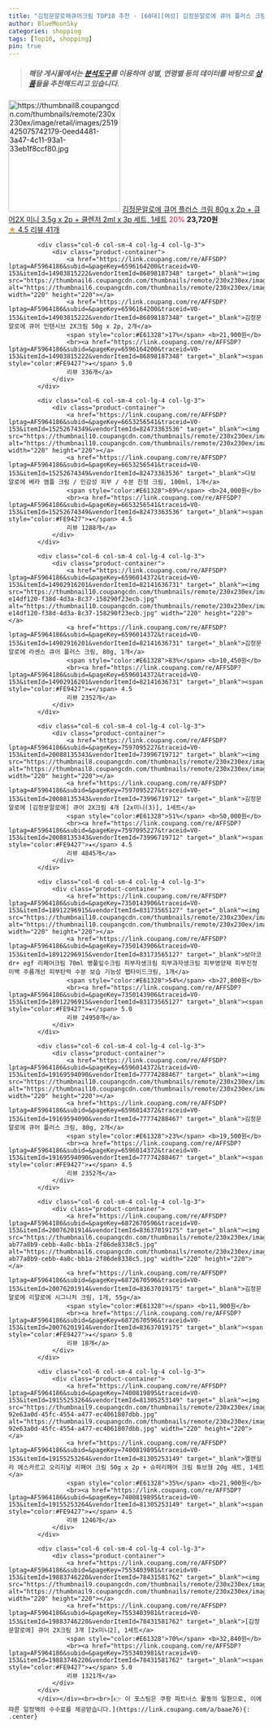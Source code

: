```yaml
---
title: "김정문알로에큐어크림 TOP10 추천 - [60대][여성] 김정문알로에 큐어 플러스 크림 80g x 2p + 큐어2X 미니 3.5g x 2p + 클렌저 2ml x 3p 세트, 1세트"
author: BlueMoonSky
categories: shopping
tags: [Top10, shopping]
pin: true
---
```


> ##### 해당 게시물에서는 [**분석도구**](https://itemscout.io/)를 이용하여 **성별**, **연령별** 등의 데이터를 바탕으로 [**상품**](https://link.coupang.com/a/baae76)들을 추천해드리고 있습니다.
<div class="container"><div class="row">
            <div class="col-6 col-sm-4 col-lg-4 col-lg-3">
                <div class="product-container">
                    <a href="https://link.coupang.com/re/AFFSDP?lptag=AF5964186&subid=&pageKey=2274778647&traceid=V0-153&itemId=3902987659&vendorItemId=71887569337" target="_blank"><img src="https://thumbnail8.coupangcdn.com/thumbnails/remote/230x230ex/image/retail/images/2519425075742179-0eed4481-3a47-4c11-93a1-33eb1f8ccf80.jpg" alt="https://thumbnail8.coupangcdn.com/thumbnails/remote/230x230ex/image/retail/images/2519425075742179-0eed4481-3a47-4c11-93a1-33eb1f8ccf80.jpg" width="220" height="220"></a>
                    <a href="https://link.coupang.com/re/AFFSDP?lptag=AF5964186&subid=&pageKey=2274778647&traceid=V0-153&itemId=3902987659&vendorItemId=71887569337" target="_blank">김정문알로에 큐어 플러스 크림 80g x 2p + 큐어2X 미니 3.5g x 2p + 클렌저 2ml x 3p 세트, 1세트</a>
                    <span style="color:#E61328">20%</span> <b>23,720원</b>
                    <br><a href="https://link.coupang.com/re/AFFSDP?lptag=AF5964186&subid=&pageKey=2274778647&traceid=V0-153&itemId=3902987659&vendorItemId=71887569337" target="_blank"><span style="color:#FE9427">★</span> 4.5
                    리뷰 41개</a>
                </div>
            </div>
            
            <div class="col-6 col-sm-4 col-lg-4 col-lg-3">
                <div class="product-container">
                    <a href="https://link.coupang.com/re/AFFSDP?lptag=AF5964186&subid=&pageKey=6596164200&traceid=V0-153&itemId=14903815222&vendorItemId=86898187348" target="_blank"><img src="https://thumbnail6.coupangcdn.com/thumbnails/remote/230x230ex/image/vendor_inventory/3831/7a1edb4ed0bc4a3189b723b6a1772cd08671b353235fcb9778b90b3e2df6.jpg" alt="https://thumbnail6.coupangcdn.com/thumbnails/remote/230x230ex/image/vendor_inventory/3831/7a1edb4ed0bc4a3189b723b6a1772cd08671b353235fcb9778b90b3e2df6.jpg" width="220" height="220"></a>
                    <a href="https://link.coupang.com/re/AFFSDP?lptag=AF5964186&subid=&pageKey=6596164200&traceid=V0-153&itemId=14903815222&vendorItemId=86898187348" target="_blank">김정문알로에 큐어 인텐시브 2X크림 50g x 2p, 2개</a>
                    <span style="color:#E61328">17%</span> <b>21,900원</b>
                    <br><a href="https://link.coupang.com/re/AFFSDP?lptag=AF5964186&subid=&pageKey=6596164200&traceid=V0-153&itemId=14903815222&vendorItemId=86898187348" target="_blank"><span style="color:#FE9427">★</span> 5.0
                    리뷰 336개</a>
                </div>
            </div>
            
            <div class="col-6 col-sm-4 col-lg-4 col-lg-3">
                <div class="product-container">
                    <a href="https://link.coupang.com/re/AFFSDP?lptag=AF5964186&subid=&pageKey=6653256541&traceid=V0-153&itemId=15252674349&vendorItemId=82473363536" target="_blank"><img src="https://thumbnail10.coupangcdn.com/thumbnails/remote/230x230ex/image/vendor_inventory/d1f7/861ed352cffce0fe64d0eb81581243a2641a2d7a869f284fcb51c34a589b.png" alt="https://thumbnail10.coupangcdn.com/thumbnails/remote/230x230ex/image/vendor_inventory/d1f7/861ed352cffce0fe64d0eb81581243a2641a2d7a869f284fcb51c34a589b.png" width="220" height="220"></a>
                    <a href="https://link.coupang.com/re/AFFSDP?lptag=AF5964186&subid=&pageKey=6653256541&traceid=V0-153&itemId=15252674349&vendorItemId=82473363536" target="_blank">다보 알로에 베라 앰플 크림 / 민감성 피부 / 수분 진정 크림, 100ml, 1개</a>
                    <span style="color:#E61328">89%</span> <b>24,000원</b>
                    <br><a href="https://link.coupang.com/re/AFFSDP?lptag=AF5964186&subid=&pageKey=6653256541&traceid=V0-153&itemId=15252674349&vendorItemId=82473363536" target="_blank"><span style="color:#FE9427">★</span> 4.5
                    리뷰 1288개</a>
                </div>
            </div>
            
            <div class="col-6 col-sm-4 col-lg-4 col-lg-3">
                <div class="product-container">
                    <a href="https://link.coupang.com/re/AFFSDP?lptag=AF5964186&subid=&pageKey=6596014372&traceid=V0-153&itemId=14902916201&vendorItemId=82141636731" target="_blank"><img src="https://thumbnail10.coupangcdn.com/thumbnails/remote/230x230ex/image/retail/images/4340502419094939-e14df120-f38d-4d3a-8c37-158290f23ecb.jpg" alt="https://thumbnail10.coupangcdn.com/thumbnails/remote/230x230ex/image/retail/images/4340502419094939-e14df120-f38d-4d3a-8c37-158290f23ecb.jpg" width="220" height="220"></a>
                    <a href="https://link.coupang.com/re/AFFSDP?lptag=AF5964186&subid=&pageKey=6596014372&traceid=V0-153&itemId=14902916201&vendorItemId=82141636731" target="_blank">김정문알로에 라센스 큐어 플러스 크림, 80g, 1개</a>
                    <span style="color:#E61328">83%</span> <b>10,450원</b>
                    <br><a href="https://link.coupang.com/re/AFFSDP?lptag=AF5964186&subid=&pageKey=6596014372&traceid=V0-153&itemId=14902916201&vendorItemId=82141636731" target="_blank"><span style="color:#FE9427">★</span> 4.5
                    리뷰 2352개</a>
                </div>
            </div>
            
            <div class="col-6 col-sm-4 col-lg-4 col-lg-3">
                <div class="product-container">
                    <a href="https://link.coupang.com/re/AFFSDP?lptag=AF5964186&subid=&pageKey=7597095227&traceid=V0-153&itemId=20088135343&vendorItemId=73996719712" target="_blank"><img src="https://thumbnail8.coupangcdn.com/thumbnails/remote/230x230ex/image/vendor_inventory/80da/de1d7a9cdbcd4bd33518caa8d15f51f99c7bab93f3f82a8764e47be3a37c.jpg" alt="https://thumbnail8.coupangcdn.com/thumbnails/remote/230x230ex/image/vendor_inventory/80da/de1d7a9cdbcd4bd33518caa8d15f51f99c7bab93f3f82a8764e47be3a37c.jpg" width="220" height="220"></a>
                    <a href="https://link.coupang.com/re/AFFSDP?lptag=AF5964186&subid=&pageKey=7597095227&traceid=V0-153&itemId=20088135343&vendorItemId=73996719712" target="_blank">김정문알로에 [김정문알로에] 큐어 2X크림 4개 [2x미니(3)], 1세트</a>
                    <span style="color:#E61328">51%</span> <b>50,000원</b>
                    <br><a href="https://link.coupang.com/re/AFFSDP?lptag=AF5964186&subid=&pageKey=7597095227&traceid=V0-153&itemId=20088135343&vendorItemId=73996719712" target="_blank"><span style="color:#FE9427">★</span> 4.5
                    리뷰 4845개</a>
                </div>
            </div>
            
            <div class="col-6 col-sm-4 col-lg-4 col-lg-3">
                <div class="product-container">
                    <a href="https://link.coupang.com/re/AFFSDP?lptag=AF5964186&subid=&pageKey=7350143906&traceid=V0-153&itemId=18912296915&vendorItemId=83173565127" target="_blank"><img src="https://thumbnail10.coupangcdn.com/thumbnails/remote/230x230ex/image/vendor_inventory/def1/a8f207a2d829eb2051b4d3e8229e6dd54d71f8312951d060358b6823fc37.jpg" alt="https://thumbnail10.coupangcdn.com/thumbnails/remote/230x230ex/image/vendor_inventory/def1/a8f207a2d829eb2051b4d3e8229e6dd54d71f8312951d060358b6823fc37.jpg" width="220" height="220"></a>
                    <a href="https://link.coupang.com/re/AFFSDP?lptag=AF5964186&subid=&pageKey=7350143906&traceid=V0-153&itemId=18912296915&vendorItemId=83173565127" target="_blank">보아코 dr+ egf 리페어크림 70ml 병풀잎수크림 피부자생크림 피부과자생크림 피부영양제 피부진정 미백 주름개선 피부탄력 수분 보습 기능성 펩타이드크림, 1개</a>
                    <span style="color:#E61328">54%</span> <b>27,800원</b>
                    <br><a href="https://link.coupang.com/re/AFFSDP?lptag=AF5964186&subid=&pageKey=7350143906&traceid=V0-153&itemId=18912296915&vendorItemId=83173565127" target="_blank"><span style="color:#FE9427">★</span> 5.0
                    리뷰 24950개</a>
                </div>
            </div>
            
            <div class="col-6 col-sm-4 col-lg-4 col-lg-3">
                <div class="product-container">
                    <a href="https://link.coupang.com/re/AFFSDP?lptag=AF5964186&subid=&pageKey=6596014372&traceid=V0-153&itemId=19169594090&vendorItemId=77774288467" target="_blank"><img src="https://thumbnail10.coupangcdn.com/thumbnails/remote/230x230ex/image/vendor_inventory/89f0/75838b8b341e99867feed4b0635f32ea573c90a1480ac021aefc498d8937.png" alt="https://thumbnail10.coupangcdn.com/thumbnails/remote/230x230ex/image/vendor_inventory/89f0/75838b8b341e99867feed4b0635f32ea573c90a1480ac021aefc498d8937.png" width="220" height="220"></a>
                    <a href="https://link.coupang.com/re/AFFSDP?lptag=AF5964186&subid=&pageKey=6596014372&traceid=V0-153&itemId=19169594090&vendorItemId=77774288467" target="_blank">김정문알로에 큐어 플러스 크림, 80g, 2개</a>
                    <span style="color:#E61328">23%</span> <b>19,500원</b>
                    <br><a href="https://link.coupang.com/re/AFFSDP?lptag=AF5964186&subid=&pageKey=6596014372&traceid=V0-153&itemId=19169594090&vendorItemId=77774288467" target="_blank"><span style="color:#FE9427">★</span> 4.5
                    리뷰 2352개</a>
                </div>
            </div>
            
            <div class="col-6 col-sm-4 col-lg-4 col-lg-3">
                <div class="product-container">
                    <a href="https://link.coupang.com/re/AFFSDP?lptag=AF5964186&subid=&pageKey=6872670596&traceid=V0-153&itemId=20076201914&vendorItemId=83637019175" target="_blank"><img src="https://thumbnail6.coupangcdn.com/thumbnails/remote/230x230ex/image/retail/images/3465630191159720-ab77a8b9-cebb-4a8c-bb1a-2f86de8338c5.jpg" alt="https://thumbnail6.coupangcdn.com/thumbnails/remote/230x230ex/image/retail/images/3465630191159720-ab77a8b9-cebb-4a8c-bb1a-2f86de8338c5.jpg" width="220" height="220"></a>
                    <a href="https://link.coupang.com/re/AFFSDP?lptag=AF5964186&subid=&pageKey=6872670596&traceid=V0-153&itemId=20076201914&vendorItemId=83637019175" target="_blank">김정문알로에 리알로에 시그니처 크림, 1개, 55g</a>
                    <span style="color:#E61328"></span> <b>11,900원</b>
                    <br><a href="https://link.coupang.com/re/AFFSDP?lptag=AF5964186&subid=&pageKey=6872670596&traceid=V0-153&itemId=20076201914&vendorItemId=83637019175" target="_blank"><span style="color:#FE9427">★</span> 5.0
                    리뷰 18개</a>
                </div>
            </div>
            
            <div class="col-6 col-sm-4 col-lg-4 col-lg-3">
                <div class="product-container">
                    <a href="https://link.coupang.com/re/AFFSDP?lptag=AF5964186&subid=&pageKey=7400819895&traceid=V0-153&itemId=19155253264&vendorItemId=81305253149" target="_blank"><img src="https://thumbnail9.coupangcdn.com/thumbnails/remote/230x230ex/image/retail/images/1512399592101407-92e63a0d-45fc-4554-a477-ec4061807dbb.jpg" alt="https://thumbnail9.coupangcdn.com/thumbnails/remote/230x230ex/image/retail/images/1512399592101407-92e63a0d-45fc-4554-a477-ec4061807dbb.jpg" width="220" height="220"></a>
                    <a href="https://link.coupang.com/re/AFFSDP?lptag=AF5964186&subid=&pageKey=7400819895&traceid=V0-153&itemId=19155253264&vendorItemId=81305253149" target="_blank">엘렌실라 에스카르고 오리지날 리페어 크림 50g x 2p + 슈퍼리페어 크림 튜브형 20g 세트, 1세트</a>
                    <span style="color:#E61328">35%</span> <b>21,900원</b>
                    <br><a href="https://link.coupang.com/re/AFFSDP?lptag=AF5964186&subid=&pageKey=7400819895&traceid=V0-153&itemId=19155253264&vendorItemId=81305253149" target="_blank"><span style="color:#FE9427">★</span> 4.5
                    리뷰 1246개</a>
                </div>
            </div>
            
            <div class="col-6 col-sm-4 col-lg-4 col-lg-3">
                <div class="product-container">
                    <a href="https://link.coupang.com/re/AFFSDP?lptag=AF5964186&subid=&pageKey=7553403981&traceid=V0-153&itemId=19883746220&vendorItemId=78431581762" target="_blank"><img src="https://thumbnail9.coupangcdn.com/thumbnails/remote/230x230ex/image/vendor_inventory/5ccc/383bdad3baa48424a54fc58e3b217b74b0bd63a6810dcd914de46ab1368b.jpg" alt="https://thumbnail9.coupangcdn.com/thumbnails/remote/230x230ex/image/vendor_inventory/5ccc/383bdad3baa48424a54fc58e3b217b74b0bd63a6810dcd914de46ab1368b.jpg" width="220" height="220"></a>
                    <a href="https://link.coupang.com/re/AFFSDP?lptag=AF5964186&subid=&pageKey=7553403981&traceid=V0-153&itemId=19883746220&vendorItemId=78431581762" target="_blank">[김정문알로에] 큐어 2X크림 3개 [2x미니2], 1세트</a>
                    <span style="color:#E61328">70%</span> <b>32,840원</b>
                    <br><a href="https://link.coupang.com/re/AFFSDP?lptag=AF5964186&subid=&pageKey=7553403981&traceid=V0-153&itemId=19883746220&vendorItemId=78431581762" target="_blank"><span style="color:#FE9427">★</span> 5.0
                    리뷰 1321개</a>
                </div>
            </div>
            </div></div><br><br>[👉 이 포스팅은 쿠팡 파트너스 활동의 일환으로, 이에 따른 일정액의 수수료를 제공받습니다.](https://link.coupang.com/a/baae76){: .center}